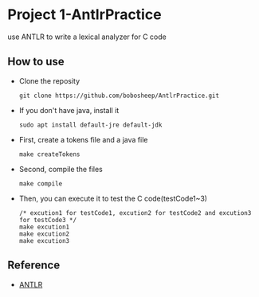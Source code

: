 # Project 1-AntlrPractice
use ANTLR to write a lexical analyzer for C code

## How to use 
*   Clone the reposity
    ```
    git clone https://github.com/bobosheep/AntlrPractice.git
    ```
*   If you don't have java, install it
    ```
    sudo apt install default-jre default-jdk
    ```
*   First, create a tokens file and a java file
    ```
    make createTokens
    ```
*   Second, compile the files
    ```
    make compile
    ```
*   Then, you can execute it to test the C code(testCode1~3)
    ```
    /* excution1 for testCode1, excution2 for testCode2 and excution3 for testCode3 */
    make excution1
    make excution2
    make excution3 
    ```

##  Reference
*   [ANTLR](https://www.antlr.org/)